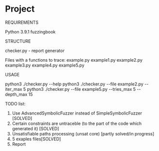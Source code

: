 # Project

REQUIREMENTS

Python 3.9.1
fuzzingbook

STRUCTURE

checker.py - report generator

Files with a functions to trace:
example.py
example1.py
example2.py
example3.py
example4.py
example5.py

USAGE

python3 ./checker.py --help
python3 ./checker.py --file example2.py --iter_max 5
python3 ./checker.py --file example5.py --tries_max 5 --depth_max 15

TODO list:

1. Use AdvancedSymbolicFuzzer instead of SimpleSymbolicFuzzer [SOLVED]
2. Certain constraints are untraceble (to the part of the code which generated it) [SOLVED]
3. Unsatisfiable paths processing (unsat core) [partly solved/in progress]
4. 5 exaples files[SOLVED] 
5. Report 



